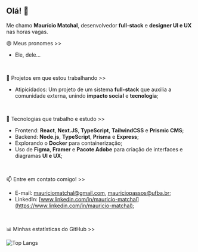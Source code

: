 ## Olá! 👋

Me chamo **Maurício Matchal**, desenvolvedor **full-stack** e **designer UI e UX** nas horas vagas.

😄 Meus pronomes >>
  - Ele, dele...

<br/>

🔭 Projetos em que estou trabalhando >>
  - Atipicidados: Um projeto de um sistema **full-stack** que auxilia a comunidade externa, unindo **impacto social** e **tecnologia**;

<br/>

🌱 Tecnologias que trabalho e estudo >>
  - Frontend: **React**, **Next.JS**, **TypeScript**, **TailwindCSS** e **Prismic CMS**;
  - Backend: **Node.js**, **TypeScript**, **Prisma** e **Express**;
  - Explorando o **Docker** para containerização;
  - Uso de **Figma**, **Framer** e **Pacote Adobe** para criação de interfaces e diagramas **UI e UX**;

<br/>

📫 Entre em contato comigo! >>
  - E-mail: mauriciomatchal@gmail.com, mauriciopassos@ufba.br;
  - LinkedIn: [www.linkedin.com/in/mauricio-matchal](https://www.linkedin.com/in/mauricio-matchal);

<br/>

📊 Minhas estatísticas do GitHub >>
<br/>

![Top Langs](https://github-readme-stats.vercel.app/api/top-langs/?username=mauricio-matchal&layout=compact&theme=radical)

<!--
**mauricio-matchal/mauricio-matchal** is a ✨ _special_ ✨ repository because its `README.md` (this file) appears on your GitHub profile.

Here are some ideas to get you started:

- 🔭 I’m currently working on ...
- 🌱 I’m currently learning ...
- 👯 I’m looking to collaborate on ...
- 🤔 I’m looking for help with ...
- 💬 Ask me about ...
- 📫 How to reach me: ...
- 😄 Pronouns: ...
- ⚡ Fun fact: ...
-->
